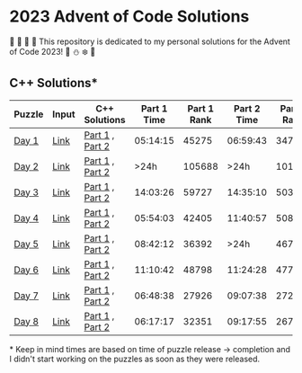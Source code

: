 # 2023 Advent of Code Solutions

🎄 🎅 🤶 🦌 This repository is dedicated to my personal solutions for the Advent of Code 2023! 🎁 ⛄ ❄️ 🍪

## C++ Solutions*

Puzzle | Input | C++ Solutions | Part 1 Time | Part 1 Rank | Part 2 Time | Part 2 Rank |
------ | ----- | ------------- | ----------- | ----------- | ----------- | ----------- |
[Day 1](https://adventofcode.com/2023/day/1)| [Link](https://github.com/robyntiger/AoC-2023/blob/main/Input%20Files/day_1.txt) | [Part 1](https://github.com/robyntiger/AoC-2023/blob/main/C%2B%2B%20Solutions/day_1a.cpp) , [Part 2](https://github.com/robyntiger/AoC-2023/blob/main/C%2B%2B%20Solutions/day_1b.cpp) | 05:14:15 | 45275 | 06:59:43 | 34771 |
[Day 2](https://adventofcode.com/2023/day/2)| [Link](https://github.com/robyntiger/AoC-2023/blob/main/Input%20Files/day_2.txt) | [Part 1](https://github.com/robyntiger/AoC-2023/blob/main/C%2B%2B%20Solutions/day_2a.cpp) , [Part 2](https://github.com/robyntiger/AoC-2023/blob/main/C%2B%2B%20Solutions/day_2b.cpp) | >24h | 105688 | >24h | 101880 |
[Day 3](https://adventofcode.com/2023/day/3)| [Link](https://github.com/robyntiger/AoC-2023/blob/main/Input%20Files/day_3.txt) | [Part 1](https://github.com/robyntiger/AoC-2023/blob/main/C%2B%2B%20Solutions/day_3a.cpp) , [Part 2](https://github.com/robyntiger/AoC-2023/blob/main/C%2B%2B%20Solutions/day_3b.cpp) | 14:03:26 | 59727 | 14:35:10 | 50361 |
[Day 4](https://adventofcode.com/2023/day/4)| [Link](https://github.com/robyntiger/AoC-2023/blob/main/Input%20Files/day_4.txt) | [Part 1](https://github.com/robyntiger/AoC-2023/blob/main/C%2B%2B%20Solutions/day_4a.cpp) , [Part 2](https://github.com/robyntiger/AoC-2023/blob/main/C%2B%2B%20Solutions/day_4b.cpp) | 05:54:03 | 42405 | 11:40:57 | 50819 |
[Day 5](https://adventofcode.com/2023/day/5)| [Link](https://github.com/robyntiger/AoC-2023/blob/main/Input%20Files/day_5.txt) | [Part 1](https://github.com/robyntiger/AoC-2023/blob/main/C%2B%2B%20Solutions/day_5a.cpp) , [Part 2](https://github.com/robyntiger/AoC-2023/blob/main/C%2B%2B%20Solutions/day_5b.cpp) | 08:42:12 | 36392 | >24h | 46762 |
[Day 6](https://adventofcode.com/2023/day/6)| [Link](https://github.com/robyntiger/AoC-2023/blob/main/Input%20Files/day_6.txt) | [Part 1](https://github.com/robyntiger/AoC-2023/blob/main/C%2B%2B%20Solutions/day_6a.cpp) , [Part 2](https://github.com/robyntiger/AoC-2023/blob/main/C%2B%2B%20Solutions/day_6b.cpp) | 11:10:42 | 48798 | 11:24:28 | 47771 |
[Day 7](https://adventofcode.com/2023/day/7)| [Link](https://github.com/robyntiger/AoC-2023/blob/main/Input%20Files/day_7.txt) | [Part 1](https://github.com/robyntiger/AoC-2023/blob/main/C%2B%2B%20Solutions/day_7a.cpp) , [Part 2](https://github.com/robyntiger/AoC-2023/blob/main/C%2B%2B%20Solutions/day_7b.cpp) | 06:48:38 | 27926 | 09:07:38 | 27276 |
[Day 8](https://adventofcode.com/2023/day/8)| [Link](https://github.com/robyntiger/AoC-2023/blob/main/Input%20Files/day_8.txt) | [Part 1](https://github.com/robyntiger/AoC-2023/blob/main/C%2B%2B%20Solutions/day_8a.cpp) , [Part 2](https://github.com/robyntiger/AoC-2023/blob/main/C%2B%2B%20Solutions/day_8b.cpp) | 06:17:17 | 32351 | 09:17:55 | 26771 |

\* Keep in mind times are based on time of puzzle release -> completion and I didn't start working on the puzzles as soon as they were released.
